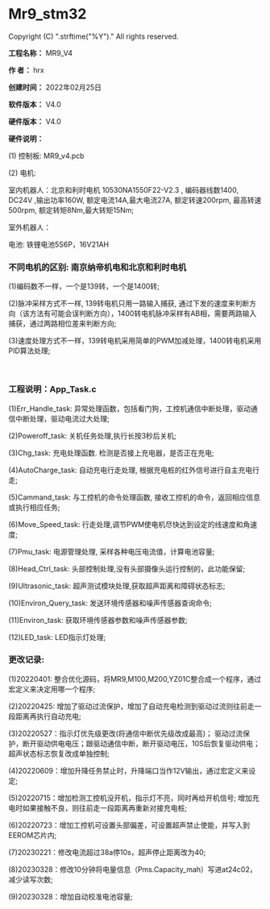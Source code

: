 # Mr9_stm32

Copyright (C) ".strftime("%Y")." All rights reserved.
	
**工程名称：**	MR9_V4
	
**作    者：**	hrx
	
**创建时间：**	2022年02月25日
	
**软件版本：**	V4.0
	
**硬件版本：**	V4.0
	
**硬件说明：**
	
(1) 控制板: MR9_v4.pcb
		
(2) 电机: 
	
室内机器人：北京和利时电机 10530NA1550F22-V2.3 , 编码器线数1400, DC24V ,输出功率160W, 额定电流14A,最大电流27A, 额定转速200rpm, 最高转速500rpm,  额定转矩8Nm,最大转矩15Nm;
		
室外机器人：
		
电池: 铁锂电池5S6P，16V21AH
	

### 不同电机的区别:  南京纳帝机电和北京和利时电机

(1)编码数不一样，一个是139转，一个是1400转;



(2)脉冲采样方式不一样, 139转电机只用一路输入捕获, 通过下发的速度来判断方向（该方法有可能会误判断方向），1400转电机脉冲采样有AB相，需要两路输入捕获，通过两路相位差来判断方向;
	
(3)速度处理方式不一样，139转电机采用简单的PWM加减处理，1400转电机采用PID算法处理;

​	

### 工程说明：App_Task.c

(1)Err_Handle_task: 异常处理函数，包括看门狗，工控机通信中断处理，驱动通信中断处理，驱动电流过大处理;
		
(2)Poweroff_task: 关机任务处理,执行长按3秒后关机;
		
(3)Chg_task: 充电处理函数. 检测是否接上充电器，是否正在充电;
	
(4)AutoCharge_task: 自动充电行走处理, 根据充电桩的红外信号进行自主充电行走;
		
(5)Cammand_task: 与工控机的命令处理函数, 接收工控机的命令，返回相应信息或执行相应任务;
		
(6)Move_Speed_task: 行走处理,调节PWM使电机尽快达到设定的线速度和角速度;
		
(7)Pmu_task: 电源管理处理, 采样各种电压电流值，计算电池容量;
		
(8)Head_Ctrl_task: 头部控制处理,没有头部摄像头运行控制的，此功能保留;
		
(9)Ultrasonic_task: 超声测试模块处理,获取超声距离和障碍状态标志;
		
(10)Environ_Query_task: 发送环境传感器和噪声传感器查询命令;
		
(11)Environ_task: 获取环境传感器参数和噪声传感器参数;
		
(12)LED_task: LED指示灯处理;
	

### 更改记录: 

(1)20220401: 整合优化源码，将MR9,M100,M200,YZ01C整合成一个程序，通过宏定义来决定用哪一个程序;
	
(2)20220425: 增加了驱动过流保护，增加了自动充电检测到驱动过流则往前走一段距离再执行自动充电;
		
(3)20220527：指示灯优先级更改(将通信中断优先级改成最高)； 驱动过流保护，断开驱动供电电压；跟驱动通信中断，断开驱动电压，10S后恢复驱动供电；超声状态标志恢复改成单独控制;
		
(4)20220609：增加升降任务禁止时，升降端口当作12V输出，通过宏定义来设定;
		
(5)20220715：增加检测工控机没开机，指示灯不亮，同时再给开机信号; 增加充电时如果接触不良，则往前走一段距离再重新对接充电桩;
		
(6)20220723：增加工控机可设置头部偏差，可设置超声禁止使能，并写入到EEROM芯片内;

(7)20230221：修改电流超过38a停10s，超声停止距离改为40;
		
(8)20230328：修改10分钟将电量信息（Pms.Capacity_mah）写进at24c02，减少读写次数;
		
(9)20230328：增加自动校准电池容量;
